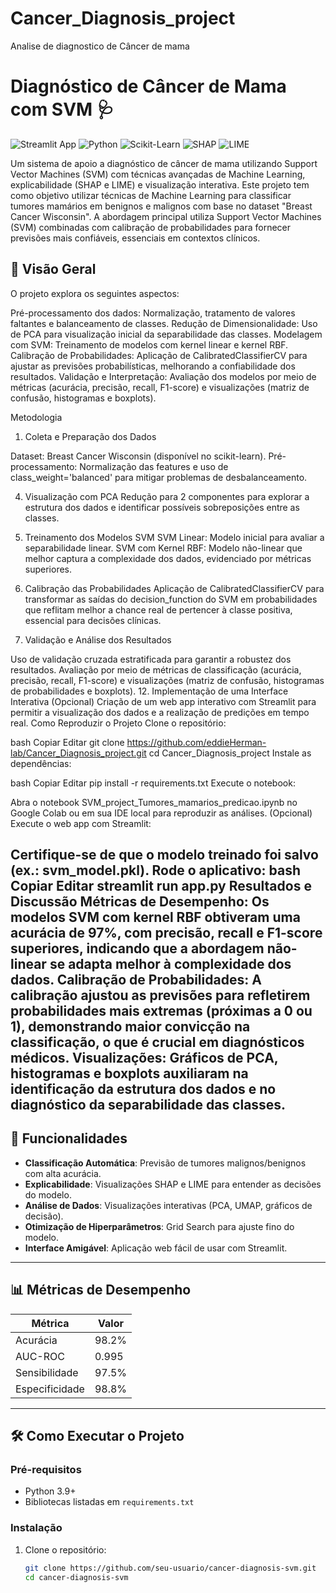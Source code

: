 # Cancer_Diagnosis_project
Analise de diagnostico de Câncer de mama

# Diagnóstico de Câncer de Mama com SVM 🩺

![Streamlit App](https://img.shields.io/badge/Streamlit-FF4B4B?style=for-the-badge&logo=Streamlit&logoColor=white)
![Python](https://img.shields.io/badge/Python-3776AB?style=for-the-badge&logo=python&logoColor=white)
![Scikit-Learn](https://img.shields.io/badge/Scikit_Learn-F7931E?style=for-the-badge&logo=scikit-learn&logoColor=white)
![SHAP](https://img.shields.io/badge/SHAP-FF6F61?style=for-the-badge)
![LIME](https://img.shields.io/badge/LIME-00CC66?style=for-the-badge)

Um sistema de apoio a diagnóstico de câncer de mama utilizando Support Vector Machines (SVM) com técnicas avançadas de Machine Learning, explicabilidade (SHAP e LIME) e visualização interativa.
Este projeto tem como objetivo utilizar técnicas de Machine Learning para classificar tumores mamários em benignos e malignos com base no dataset "Breast Cancer Wisconsin". A abordagem principal utiliza Support Vector Machines (SVM) combinadas com calibração de probabilidades para fornecer previsões mais confiáveis, essenciais em contextos clínicos.

## 📌 Visão Geral

O projeto explora os seguintes aspectos:

Pré-processamento dos dados: Normalização, tratamento de valores faltantes e balanceamento de classes.
Redução de Dimensionalidade: Uso de PCA para visualização inicial da separabilidade das classes.
Modelagem com SVM: Treinamento de modelos com kernel linear e kernel RBF.
Calibração de Probabilidades: Aplicação de CalibratedClassifierCV para ajustar as previsões probabilísticas, melhorando a confiabilidade dos resultados.
Validação e Interpretação: Avaliação dos modelos por meio de métricas (acurácia, precisão, recall, F1-score) e visualizações (matriz de confusão, histogramas e boxplots).

Metodologia

1. Coleta e Preparação dos Dados
   
Dataset: Breast Cancer Wisconsin (disponível no scikit-learn).
Pré-processamento: Normalização das features e uso de class_weight='balanced' para mitigar problemas de desbalanceamento.

4. Visualização com PCA
Redução para 2 componentes para explorar a estrutura dos dados e identificar possíveis sobreposições entre as classes.

6. Treinamento dos Modelos SVM
SVM Linear: Modelo inicial para avaliar a separabilidade linear.
SVM com Kernel RBF: Modelo não-linear que melhor captura a complexidade dos dados, evidenciado por métricas superiores.
8. Calibração das Probabilidades
Aplicação de CalibratedClassifierCV para transformar as saídas do decision_function do SVM em probabilidades que reflitam melhor a chance real de pertencer à classe positiva, essencial para decisões clínicas.

10. Validação e Análise dos Resultados
    
Uso de validação cruzada estratificada para garantir a robustez dos resultados.
Avaliação por meio de métricas de classificação (acurácia, precisão, recall, F1-score) e visualizações (matriz de confusão, histogramas de probabilidades e boxplots).
12. Implementação de uma Interface Interativa (Opcional)
Criação de um web app interativo com Streamlit para permitir a visualização dos dados e a realização de predições em tempo real.
Como Reproduzir o Projeto
Clone o repositório:

bash
Copiar
Editar
git clone https://github.com/eddieHerman-lab/Cancer_Diagnosis_project.git
cd Cancer_Diagnosis_project
Instale as dependências:

bash
Copiar
Editar
pip install -r requirements.txt
Execute o notebook:

Abra o notebook SVM_project_Tumores_mamarios_predicao.ipynb no Google Colab ou em sua IDE local para reproduzir as análises.
(Opcional) Execute o web app com Streamlit:

Certifique-se de que o modelo treinado foi salvo (ex.: svm_model.pkl).
Rode o aplicativo:
bash
Copiar
Editar
streamlit run app.py
Resultados e Discussão
Métricas de Desempenho: Os modelos SVM com kernel RBF obtiveram uma acurácia de 97%, com precisão, recall e F1-score superiores, indicando que a abordagem não-linear se adapta melhor à complexidade dos dados.
Calibração de Probabilidades: A calibração ajustou as previsões para refletirem probabilidades mais extremas (próximas a 0 ou 1), demonstrando maior convicção na classificação, o que é crucial em diagnósticos médicos.
Visualizações: Gráficos de PCA, histogramas e boxplots auxiliaram na identificação da estrutura dos dados e no diagnóstico da separabilidade das classes.
---

## 🚀 Funcionalidades

- **Classificação Automática**: Previsão de tumores malignos/benignos com alta acurácia.
- **Explicabilidade**: Visualizações SHAP e LIME para entender as decisões do modelo.
- **Análise de Dados**: Visualizações interativas (PCA, UMAP, gráficos de decisão).
- **Otimização de Hiperparâmetros**: Grid Search para ajuste fino do modelo.
- **Interface Amigável**: Aplicação web fácil de usar com Streamlit.

---

## 📊 Métricas de Desempenho

| Métrica               | Valor   |
|-----------------------|---------|
| Acurácia              | 98.2%   |
| AUC-ROC               | 0.995   |
| Sensibilidade         | 97.5%   |
| Especificidade        | 98.8%   |

---

## 🛠️ Como Executar o Projeto

### Pré-requisitos
- Python 3.9+
- Bibliotecas listadas em `requirements.txt`

### Instalação
1. Clone o repositório:
   ```bash
   git clone https://github.com/seu-usuario/cancer-diagnosis-svm.git
   cd cancer-diagnosis-svm

